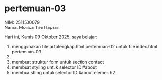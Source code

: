 # pertemuan-03

NIM: 2511500079<br>
Nama: Monica Trie Hapsari<br>

Hari ini, Kamis 09 Oktober 2025, saya belajar:
<ol>
<li>menggunakan file autolengkap.html pertemuan-02 untuk file index.html pertemuan-03<li>
<li>membuat struktur form untuk section contact</li>
<li>membuat styling untuk selector ID #about</li>
<li>membua stling untuk selector ID #about elemen h2</li>
</ol>